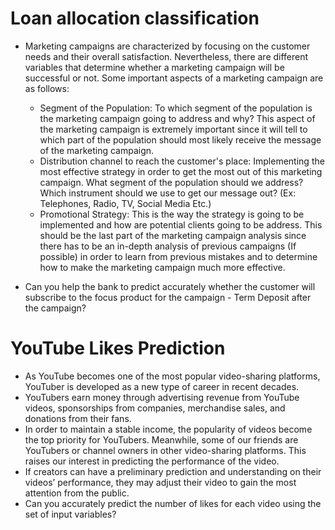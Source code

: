 # Loan allocation classification
- Marketing campaigns are characterized by focusing on the customer needs and their overall satisfaction. Nevertheless, there are different variables that determine whether a marketing campaign will be successful or not. Some important aspects of a marketing campaign are as follows: 
  - Segment of the Population: To which segment of the population is the marketing campaign going to address and why? This aspect of the marketing campaign is extremely    important since it will tell to which part of the population should most likely receive the message of the marketing campaign. 
  - Distribution channel to reach the customer's place: Implementing the most effective strategy in order to get the most out of this marketing campaign. What segment of the population should we address? Which instrument should we use to get our message out? (Ex: Telephones, Radio, TV, Social Media Etc.) 
  - Promotional Strategy: This is the way the strategy is going to be implemented and how are potential clients going to be address. This should be the last part of the marketing campaign analysis since there has to be an in-depth analysis of previous campaigns (If possible) in order to learn from previous mistakes and to determine how to make the marketing campaign much more effective.

-  Can you help the bank to predict accurately whether the customer will subscribe to the focus product for the campaign - Term Deposit after the campaign?

# YouTube Likes Prediction 
- As YouTube becomes one of the most popular video-sharing platforms, YouTuber is developed as a new type of career in recent decades.
- YouTubers earn money through advertising revenue from YouTube videos, sponsorships from companies, merchandise sales, and donations from their fans. 
- In order to maintain a stable income, the popularity of videos become the top priority for YouTubers. Meanwhile, some of our friends are YouTubers or channel owners in other video-sharing platforms. This raises our interest in predicting the performance of the video.
- If creators can have a preliminary prediction and understanding on their videos’ performance, they may adjust their video to gain the most attention from the public.
- Can you accurately predict the number of likes for each video using the set of input variables?
